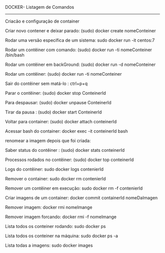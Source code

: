DOCKER- Listagem de Comandos
_________________________________________________________________________________________________


Criacão e configuração de container


Criar novo contener e deixar parado: (sudo) docker create nomeConteiner

Rodar uma versão específica de um sistema: sudo docker run -it centos:7 

Rodar um contêiner com comando: (sudo) docker run -ti nomeConteiner /bin/bash

Rodar um contêiner em backGround: (sudo) docker run -d nomeConteiner 

Rodar um contêiner: (sudo) docker run -ti nomeConteiner 

Sair do contêiner sem matá-lo : ctrl+p+q

Parar o contêiner: (sudo) docker stop ConteinerId

Para despausar: (sudo) docker unpause ConteinerId

Tirar da pausa : (sudo) docker start ConteinerId

Voltar para container:  (sudo) docker attach conteinerId

Acessar bash do container:  docker exec -it  conteinerId bash

renomear a imagem depois que foi criada: 

Saber status do contêiner : (sudo) docker stats  conteinerId

Processos rodados no contêiner: (sudo) docker top conteinerId 

Logs do contêiner: sudo docker logs contenierId

Remover o container: sudo docker rm contenierId

Remover um contêiner em execução:  sudo docker rm -f contenierId

Criar imagens  de um container: docker commit containerId nomeDaImagen

Remover imagem: docker rmi nomeImange

Remover imagem forcando: docker rmi -f nomeImange

Lista todos os conteiner rodando: sudo docker ps 

Lista todos os conteiner na máquina: sudo docker ps -a

Lista todas a imagens: sudo  docker images 
